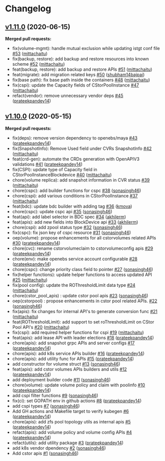 # Changelog

## [v1.11.0](https://github.com/openebs/api/tree/v1.11.0) (2020-06-15)

**Merged pull requests:**

- fix\(volume-mgmt\): handle mutual exclusion while updating istgt conf file [\#53](https://github.com/openebs/api/pull/53) ([mittachaitu](https://github.com/mittachaitu))
- fix\(backup, restore\): add backup and restore resources into known scheme [\#52](https://github.com/openebs/api/pull/52) ([mittachaitu](https://github.com/mittachaitu))
- feat\(backup, restore\): add backup and restore APIs [\#51](https://github.com/openebs/api/pull/51) ([mittachaitu](https://github.com/mittachaitu))
- feat\(migrate\): add migration related keys [\#50](https://github.com/openebs/api/pull/50) ([shubham14bajpai](https://github.com/shubham14bajpai))
- fix\(base path\): fix base path inside the containers [\#48](https://github.com/openebs/api/pull/48) ([mittachaitu](https://github.com/mittachaitu))
- fix\(cspi\): update the Capacity fields of CStorPoolInstance [\#47](https://github.com/openebs/api/pull/47) ([mittachaitu](https://github.com/mittachaitu))
- refact\(vendor\): remove unnecessary vendor deps [\#45](https://github.com/openebs/api/pull/45) ([prateekpandey14](https://github.com/prateekpandey14))

## [v1.10.0](https://github.com/openebs/api/tree/v1.10.0) (2020-05-15)

**Merged pull requests:**

- fix\(deps\): remove version dependency to openebs/maya [\#43](https://github.com/openebs/api/pull/43) ([prateekpandey14](https://github.com/prateekpandey14))
- fix\(SnapshotInfo\): Remove Used field under CVRs SnapshotInfo [\#42](https://github.com/openebs/api/pull/42) ([mittachaitu](https://github.com/mittachaitu))
- feat\(crd-gen\): automate the CRDs generation with OpenAPIV3 validations  [\#41](https://github.com/openebs/api/pull/41) ([prateekpandey14](https://github.com/prateekpandey14))
-  fix\(CSPI\): update type of Capacity field in CStorPoolInstanceBlockdevice [\#40](https://github.com/openebs/api/pull/40) ([mittachaitu](https://github.com/mittachaitu))
- chore\(volume replica\): add snapshot information in CVR status [\#39](https://github.com/openebs/api/pull/39) ([mittachaitu](https://github.com/mittachaitu))
- chore\(cspc\): add builder functions for cspc [\#38](https://github.com/openebs/api/pull/38) ([sonasingh46](https://github.com/sonasingh46))
- chore\(cspi\): add various conditions in CStorPoolInstance [\#37](https://github.com/openebs/api/pull/37) ([mittachaitu](https://github.com/mittachaitu))
- feat\(bdc\): update bdc builder with adding tag [\#36](https://github.com/openebs/api/pull/36) ([kmova](https://github.com/kmova))
- chore\(cspc\): update cspc api [\#35](https://github.com/openebs/api/pull/35) ([sonasingh46](https://github.com/sonasingh46))
- feat\(api\): add label selector in BDC spec [\#34](https://github.com/openebs/api/pull/34) ([akhilerm](https://github.com/akhilerm))
- feat\(apis\): add new fields into BlockDevice api [\#33](https://github.com/openebs/api/pull/33) ([akhilerm](https://github.com/akhilerm))
- chore\(cspi\): add zpool status type [\#32](https://github.com/openebs/api/pull/32) ([sonasingh46](https://github.com/sonasingh46))
- fix\(cspc\): fix json key of cspc resource [\#31](https://github.com/openebs/api/pull/31) ([sonasingh46](https://github.com/sonasingh46))
- oep\(volume\): propose enhancements for all cstorvolumes related APIs [\#30](https://github.com/openebs/api/pull/30) ([prateekpandey14](https://github.com/prateekpandey14))
- chore\(cvc\): rename cstorvolumeclaim to cstorvolumeconfig apis [\#29](https://github.com/openebs/api/pull/29) ([prateekpandey14](https://github.com/prateekpandey14))
- chore\(env\): make openebs service account configurable [\#28](https://github.com/openebs/api/pull/28) ([prateekpandey14](https://github.com/prateekpandey14))
- chore\(cspc\): change priority class field to pointer [\#27](https://github.com/openebs/api/pull/27) ([sonasingh46](https://github.com/sonasingh46))
- fix\(helper functions\): update helper functions to access updated API [\#25](https://github.com/openebs/api/pull/25) ([mittachaitu](https://github.com/mittachaitu))
- fix\(pool config\): update the ROThresholdLimit data type [\#24](https://github.com/openebs/api/pull/24) ([mittachaitu](https://github.com/mittachaitu))
- chore\(cstor\_pool\_apis\) : update cstor pool apis [\#23](https://github.com/openebs/api/pull/23) ([sonasingh46](https://github.com/sonasingh46))
- oep\(cstorpool\) : propose enhancements in cstor pool related APIs. [\#22](https://github.com/openebs/api/pull/22) ([sonasingh46](https://github.com/sonasingh46))
- fix\(apis\): fix changes for internal API's to generate conversion func [\#21](https://github.com/openebs/api/pull/21) ([mittachaitu](https://github.com/mittachaitu))
- feat\(ROThresholdLimit\): add support to set roThresholdLimit on CStor Pool API's [\#20](https://github.com/openebs/api/pull/20) ([mittachaitu](https://github.com/mittachaitu))
- fix\(cspi\): add required helper functions for cspi [\#19](https://github.com/openebs/api/pull/19) ([mittachaitu](https://github.com/mittachaitu))
- feat\(apis\): add lease API with leader elections [\#18](https://github.com/openebs/api/pull/18) ([prateekpandey14](https://github.com/prateekpandey14))
- chore\(apis\): add snapshot grpc APIs and server configs [\#17](https://github.com/openebs/api/pull/17) ([prateekpandey14](https://github.com/prateekpandey14))
- chore\(apis\): add k8s service APIs builder [\#16](https://github.com/openebs/api/pull/16) ([prateekpandey14](https://github.com/prateekpandey14))
- chore\(apis\): add utility func for APIs [\#15](https://github.com/openebs/api/pull/15) ([prateekpandey14](https://github.com/prateekpandey14))
- add constructor for volume struct [\#13](https://github.com/openebs/api/pull/13) ([sonasingh46](https://github.com/sonasingh46))
- feat\(apis\): add cstor volumes APIs builders and utils [\#12](https://github.com/openebs/api/pull/12) ([prateekpandey14](https://github.com/prateekpandey14))
- add deployment builder code [\#11](https://github.com/openebs/api/pull/11) ([sonasingh46](https://github.com/sonasingh46))
- chore\(volume\): update volume policy and claim with poolinfo [\#10](https://github.com/openebs/api/pull/10) ([prateekpandey14](https://github.com/prateekpandey14))
- add cspi filter functions [\#9](https://github.com/openebs/api/pull/9) ([sonasingh46](https://github.com/sonasingh46))
- fix\(ci\): set GOPATH env in github actions [\#8](https://github.com/openebs/api/pull/8) ([prateekpandey14](https://github.com/prateekpandey14))
- add cspi types [\#7](https://github.com/openebs/api/pull/7) ([sonasingh46](https://github.com/sonasingh46))
- Add GH actions and Makefile target to verify kubegen [\#6](https://github.com/openebs/api/pull/6) ([prateekpandey14](https://github.com/prateekpandey14))
- chore\(apis\): add zfs pool topology utils as internal apis [\#5](https://github.com/openebs/api/pull/5) ([prateekpandey14](https://github.com/prateekpandey14))
- refact\(apis\): add volume policy and volume config APIs [\#4](https://github.com/openebs/api/pull/4) ([prateekpandey14](https://github.com/prateekpandey14))
- refact\(utils\): add utility package [\#3](https://github.com/openebs/api/pull/3) ([prateekpandey14](https://github.com/prateekpandey14))
- add k8s vendor dpendency [\#2](https://github.com/openebs/api/pull/2) ([sonasingh46](https://github.com/sonasingh46))
- Add cstor apis [\#1](https://github.com/openebs/api/pull/1) ([sonasingh46](https://github.com/sonasingh46))
